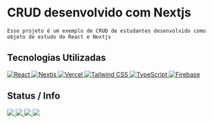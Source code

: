 # CRUD desenvolvido com Nextjs
`Esse projeto é um exemplo de CRUD de estudantes desenvolvido como objeto de estudo do React e Nextjs `

## Tecnologias Utilizadas
[
 ![React](https://img.shields.io/badge/React-20232A?style=for-the-badge&logo=react&logoColor=61DAFB)
 ![Nextjs](https://img.shields.io/badge/Nextjs-20232A?style=for-the-badge&logo=next.js&logoColor=61DAFB)
 ![Vercel](https://img.shields.io/badge/Vercel-20232A?style=for-the-badge&logo=vercel&logoColor=61DAFB)
 ![Tailwind CSS](https://img.shields.io/badge/TailwindCSS-20232A?style=for-the-badge&logo=tailwindcss&logoColor=61DAFB)
 ![TypeScript](https://img.shields.io/badge/TypeScript-20232A?style=for-the-badge&logo=typescript&logoColor=61DAFB)
 ![Firebase](https://img.shields.io/badge/Firebase-20232A?style=for-the-badge&logo=firebase&logoColor=61DAFB)
 ](https://github.com/rickalves/nextjs-crud#readme)
  
## Status / Info
[
![](https://img.shields.io/badge/npm-v.8.1.0-blue)
![](https://img.shields.io/github/stars/rickalves/nextjs-crud.svg)
![](https://img.shields.io/github/commit-activity/w/rickalves/nextjs-crud.svg)
![](https://img.shields.io/github/license/rickalves/nextjs-crud.svg)
](https://github.com/rickalves/nextjs-crud/blob/main/README.md)
